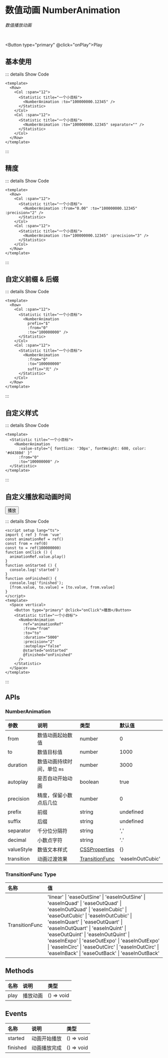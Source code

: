 # 数值动画 NumberAnimation

<GlobalElement />

*数值播放动画*

<br/>

<Button type="primary" @click="onPlay">Play</Button>

<script setup lang="ts">
import { ref } from 'vue'
const value1 = ref(100000000.12345)
const value2 = ref(100000000)
const animationRef = ref()
const from = ref(0)
const to = ref(100000000)
function onPlay() {
  if (value1.value || value2.value) {
    value1.value = 0
    value2.value = 0
  } else {
    value1.value = 100000000.12345
    value2.value = 100000000
  }
}
function onClick() {
  animationRef.value.play()
}
function onStarted() {
  console.log('started')
}
function onFinished() {
  console.log('finished');
  [from.value, to.value] = [to.value, from.value]
}
</script>

## 基本使用

<ClientOnly>
  <Row>
    <Col :span="12">
      <Statistic title="一个小目标">
        <NumberAnimation :to="value1" />
      </Statistic>
    </Col>
    <Col :span="12">
      <Statistic title="一个小目标">
        <NumberAnimation :to="value1" separator="" />
      </Statistic>
    </Col>
  </Row>
</ClientOnly>

::: details Show Code

```vue
<template>
  <Row>
    <Col :span="12">
      <Statistic title="一个小目标">
        <NumberAnimation :to="100000000.12345" />
      </Statistic>
    </Col>
    <Col :span="12">
      <Statistic title="一个小目标">
        <NumberAnimation :to="100000000.12345" separator="" />
      </Statistic>
    </Col>
  </Row>
</template>
```

:::

## 精度

<ClientOnly>
  <Row>
    <Col :span="12">
      <Statistic title="一个小目标">
        <NumberAnimation :from="0.00" :to="value1" :precision="2" />
      </Statistic>
    </Col>
    <Col :span="12">
      <Statistic title="一个小目标">
        <NumberAnimation :to="value1" :precision="3" />
      </Statistic>
    </Col>
  </Row>
</ClientOnly>

::: details Show Code

```vue
<template>
  <Row>
    <Col :span="12">
      <Statistic title="一个小目标">
        <NumberAnimation :from="0.00" :to="100000000.12345" :precision="2" />
      </Statistic>
    </Col>
    <Col :span="12">
      <Statistic title="一个小目标">
        <NumberAnimation :to="100000000.12345" :precision="3" />
      </Statistic>
    </Col>
  </Row>
</template>
```

:::

## 自定义前缀 & 后缀

<ClientOnly>
  <Row>
    <Col :span="12">
      <Statistic title="一个小目标">
        <NumberAnimation
          prefix="$"
          :from="0"
          :to="value2" />
      </Statistic>
    </Col>
    <Col :span="12">
      <Statistic title="一个小目标">
        <NumberAnimation
          :from="0"
          :to="value2"
          suffix="元" />
      </Statistic>
    </Col>
  </Row>
</ClientOnly>

::: details Show Code

```vue
<template>
  <Row>
    <Col :span="12">
      <Statistic title="一个小目标">
        <NumberAnimation
          prefix="$"
          :from="0"
          :to="100000000" />
      </Statistic>
    </Col>
    <Col :span="12">
      <Statistic title="一个小目标">
        <NumberAnimation
          :from="0"
          :to="100000000"
          suffix="元" />
      </Statistic>
    </Col>
  </Row>
</template>
```

:::

## 自定义样式

<ClientOnly>
  <Statistic title="一个小目标">
    <NumberAnimation
      :value-style="{ fontSize: '30px', fontWeight: 600, color: '#d4380d' }"
      :from="0"
      :to="value2" />
  </Statistic>
</ClientOnly>

::: details Show Code

```vue
<template>
  <Statistic title="一个小目标">
    <NumberAnimation
      :value-style="{ fontSize: '30px', fontWeight: 600, color: '#d4380d' }"
      :from="0"
      :to="100000000" />
  </Statistic>
</template>
```

:::

## 自定义播放和动画时间

<Space vertical>
  <Button type="primary" @click="onClick">播放</Button>
  <Statistic title="一个小目标">
    <NumberAnimation
      ref="animationRef"
      :from="from"
      :to="to"
      :duration="5000"
      :precision="2"
      :autoplay="false"
      @started="onStarted"
      @finished="onFinished"
    />
  </Statistic>
</Space>

::: details Show Code

```vue
<script setup lang="ts">
import { ref } from 'vue'
const animationRef = ref()
const from = ref(0)
const to = ref(100000000)
function onClick () {
  animationRef.value.play()
}
function onStarted () {
  console.log('started')
}
function onFinished() {
  console.log('finished');
  [from.value, to.value] = [to.value, from.value]
}
</script>
<template>
  <Space vertical>
    <Button type="primary" @click="onClick">播放</Button>
    <Statistic title="一个小目标">
      <NumberAnimation
        ref="animationRef"
        :from="from"
        :to="to"
        :duration="5000"
        :precision="2"
        :autoplay="false"
        @started="onStarted"
        @finished="onFinished"
      />
    </Statistic>
  </Space>
</template>
```

:::

## APIs

### NumberAnimation

参数 | 说明 | 类型 | 默认值
:-- | :-- | :-- | :--
from | 数值动画起始数值 | number | 0
to | 数值目标值 | number | 1000
duration | 数值动画持续时间，单位 `ms` | number | 3000
autoplay | 是否自动开始动画 | boolean | true
precision | 精度，保留小数点后几位 | number | 0
prefix | 前缀 | string | undefined
suffix | 后缀 | string | undefined
separator | 千分位分隔符 | string | ','
decimal | 小数点字符 | string | '.'
valueStyle | 数值文本样式 | [CSSProperties](https://cn.vuejs.org/api/utility-types.html#cssproperties) | {}
transition | 动画过渡效果 | [TransitionFunc](#transitionfunc-type) | 'easeInOutCubic'

### TransitionFunc Type

名称 | 值
:-- | :--
TransitionFunc | 'linear' &#124; 'easeOutSine' &#124; 'easeInOutSine' &#124; 'easeInQuad' &#124; 'easeOutQuad' &#124; 'easeInOutQuad' &#124; 'easeInCubic' &#124; 'easeOutCubic' &#124; 'easeInOutCubic' &#124; 'easeInQuart' &#124; 'easeOutQuart' &#124; 'easeInOutQuart' &#124; 'easeInQuint' &#124; 'easeOutQuint' &#124; 'easeInOutQuint' &#124; 'easeInExpo' &#124; 'easeOutExpo' &#124; 'easeInOutExpo' &#124; 'easeInCirc' &#124; 'easeOutCirc' &#124; 'easeInOutCirc' &#124; 'easeInBack' &#124; 'easeOutBack' &#124; 'easeInOutBack'

## Methods

名称 | 说明 | 类型
:-- | :-- | :--
play | 播放动画 | () => void

## Events

名称 | 说明 | 类型
:-- | :-- | :--
started | 动画开始播放 | () => void
finished | 动画播放完成 | () => void
